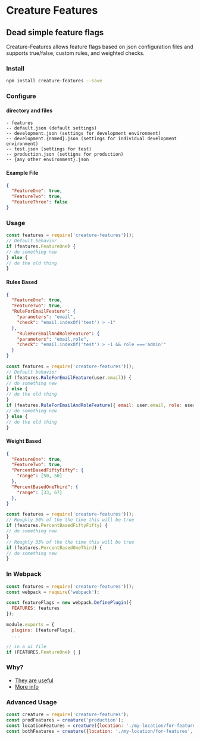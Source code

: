 # Creature Features


## Dead simple feature flags

Creature-Features allows feature flags based on json configuration files and supports true/false, custom rules, and weighted checks.

### Install

```bash
npm install creature-features --save
```

### Configure

#### directory and files

```
- features
-- default.json (default settings)
-- development.json (settings for development environment)
-- development.{named}.json (settings for individual development environment)
-- test.json (settings for test)
-- production.json (settigns for production)
-- {any other environment}.json
```

#### Example File

```json
{
  "FeatureOne": true,
  "FeatureTwo": true,
  "FeatureThree": false
}
```

### Usage

```javascript
const features = require('creature-features')();
// Default behavior
if (features.FeatureOne) {
// do something new
} else {
// do the old thing
}
```
#### Rules Based
```json
{
  "FeatureOne": true,
  "FeatureTwo": true,
  "RuleForEmailFeature": {
    "parameters": "email",
    "check": "email.indexOf('test') > -1"
  },
	"RuleForEmailAndRoleFeature": {
    "parameters": "email,role",
    "check": "email.indexOf('test') > -1 && role ==='admin'"
  }
}
```

```javascript
const features = require('creature-features')();
// Default behavior
if (features.RuleForEmailFeature(user.email)) {
// do something new
} else {
// do the old thing
}
if (features.RuleForEmailAndRoleFeature({ email: user.email, role: user.account.role })) {
// do something new
} else {
// do the old thing
}
```

#### Weight Based

```json
{
  "FeatureOne": true,
  "FeatureTwo": true,
  "PercentBasedFiftyFifty": {
    "range": [50, 50]
  },
  "PercentBasedOneThird": {
    "range": [33, 67]
  },
}
```

```javascript
const features = require('creature-features')();
// Roughly 50% of the the time this will be true
if (features.PercentBasedFiftyFifty) {
// do something new
}
// Roughly 33% of the the time this will be true
if (features.PercentBasedOneThird) {
// do something new
}
```

### In Webpack

```javascript
const features = require('creature-features')();
const webpack = require('webpack');

const featureFlags = new webpack.DefinePlugin({
  FEATURES: features
});

module.exports = {
  plugins: [featureFlags],
  ...

// in a ui file
if (FEATURES.FeatureOne) { }
```

### Why?

* [They are useful](http://code.flickr.net/2009/12/02/flipping-out/)
* [More info](http://featureflags.io/)

### Advanced Usage

```javascript
const creature = require('creature-features');
const prodFeatures = creature('production');
const locationFeatures = creature({location: './my-location/for-features'});
const bothFeatures = creature({location: './my-location/for-features', env: 'staging'});

```
